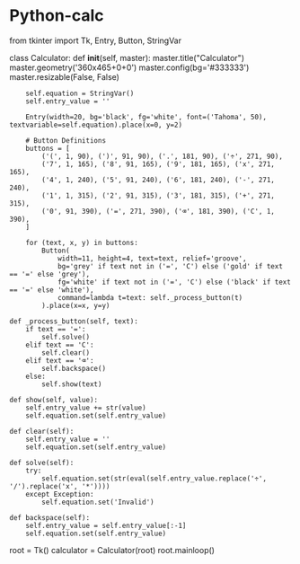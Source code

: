 # Python-calc
from tkinter import Tk, Entry, Button, StringVar

class Calculator:
    def __init__(self, master):
        master.title("Calculator")
        master.geometry('360x465+0+0')
        master.config(bg='#333333')
        master.resizable(False, False)

        self.equation = StringVar()
        self.entry_value = ''

        Entry(width=20, bg='black', fg='white', font=('Tahoma', 50), textvariable=self.equation).place(x=0, y=2)

        # Button Definitions
        buttons = [
            ('(', 1, 90), (')', 91, 90), ('.', 181, 90), ('÷', 271, 90),
            ('7', 1, 165), ('8', 91, 165), ('9', 181, 165), ('x', 271, 165),
            ('4', 1, 240), ('5', 91, 240), ('6', 181, 240), ('-', 271, 240),
            ('1', 1, 315), ('2', 91, 315), ('3', 181, 315), ('+', 271, 315),
            ('0', 91, 390), ('=', 271, 390), ('⌫', 181, 390), ('C', 1, 390),
        ]

        for (text, x, y) in buttons:
            Button(
                width=11, height=4, text=text, relief='groove',
                bg='grey' if text not in ('=', 'C') else ('gold' if text == '=' else 'grey'),
                fg='white' if text not in ('=', 'C') else ('black' if text == '=' else 'white'),
                command=lambda t=text: self._process_button(t)
            ).place(x=x, y=y)

    def _process_button(self, text):
        if text == '=':
            self.solve()
        elif text == 'C':
            self.clear()
        elif text == '⌫':
            self.backspace()
        else:
            self.show(text)

    def show(self, value):
        self.entry_value += str(value)
        self.equation.set(self.entry_value)

    def clear(self):
        self.entry_value = ''
        self.equation.set(self.entry_value)

    def solve(self):
        try:
            self.equation.set(str(eval(self.entry_value.replace('÷', '/').replace('x', '*'))))
        except Exception:
            self.equation.set('Invalid')

    def backspace(self):
        self.entry_value = self.entry_value[:-1]
        self.equation.set(self.entry_value)

root = Tk()
calculator = Calculator(root)
root.mainloop()
